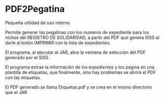 # PDF2Pegatina

Pequeña utilidad de uso interno

Permite generar las pegatinas con los numeros de expediente para los nichos del REGISTRO DE SOLIDARIDAD, a partir del PDF que genera SISS al darle al botón IMPRIMIR con la lista de expedientes.

El programa, al ejecutar el JAR, abre la ventana de selección del PDF generado por el SISS.

El programa extrae la información de los espedientes y los pagina en una plantilla de etiquetas, que finalmente, sino hay problemas se abrirá el PDF con las etiquetas.

El PDF generado se llama Etiquetas.pdf y se crea en el mismo directorio que el JAR
